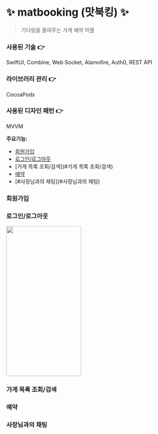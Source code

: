 # ✨ matbooking (맛북킹) ✨

> 기다림을 줄여주는 가게 예약 어플

### 사용된 기술 👉
SwiftUI, Combine, Web Socket, Alamofire, Auth0, REST API

### 라이브러리 관리 👉
CocoaPods

### 사용된 디자인 패턴 👉
MVVM

**주요기능:**
- [회원가입](#회원가입)
- [로그인/로그아웃](#로그인/로그아웃)
- [가게 목록 조회/검색](#가게 목록 조회/검색)
- [예약](#예약)
- [#사장님과의 채팅](#사장님과의 채팅)

### 회원가입

### 로그인/로그아웃
<img src="https://user-images.githubusercontent.com/39786810/209288354-bdbc5997-0398-4cad-8f95-f628e1e3c6de.gif" width="200" height="400"/>

### 가게 목록 조회/검색

### 예약

### 사장님과의 채팅
